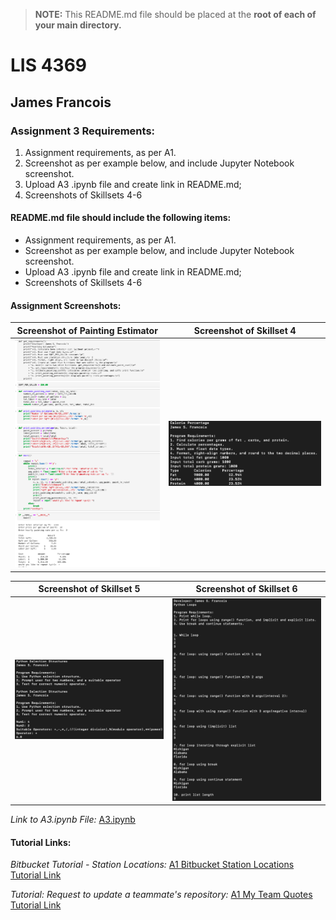 > **NOTE:** This README.md file should be placed at the **root of each of your main directory.**

# LIS 4369

## James Francois

### Assignment 3 Requirements:

1. Assignment requirements, as per A1. 
2. Screenshot as per example below, and include Jupyter Notebook screenshot. 
3. Upload A3 .ipynb file and create link in README.md;  
4. Screenshots of Skillsets 4-6

#### README.md file should include the following items:

* Assignment requirements, as per A1. 
* Screenshot as per example below, and include Jupyter Notebook screenshot. 
* Upload A3 .ipynb file and create link in README.md;  
* Screenshots of Skillsets 4-6

#### Assignment Screenshots:

| Screenshot of Painting Estimator | Screenshot of Skillset 4 |
| -------------- | -------------- |
| ![Screenshot of Painting Estimator ](img/jupyterlab.png) | ![Screenshot of Skillset 4](img/skillset4.png) |

| Screenshot of Skillset 5 | Screenshot of Skillset 6 |
| -------------- | -------------- |
| ![Screenshot of Skillset 5 ](img/skillset5.png) | ![Screenshot of Skillset 6 ](img/skillset6.png) |


*Link to A3.ipynb File:*
[A3.ipynb](a3.ipynb)
















#### Tutorial Links:

*Bitbucket Tutorial - Station Locations:*
[A1 Bitbucket Station Locations Tutorial Link](https://bitbucket.org/username/bitbucketstationlocations/ "Bitbucket Station Locations")

*Tutorial: Request to update a teammate's repository:*
[A1 My Team Quotes Tutorial Link](https://bitbucket.org/username/myteamquotes/ "My Team Quotes Tutorial")